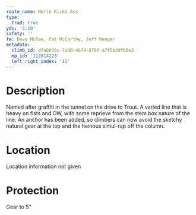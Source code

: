 ```yaml
---
route_name: Merle Kicks Ass
type:
  trad: true
yds: '5.10'
safety: ''
fa: Dave McRae, Pat McCarthy, Jeff Wenger
metadata:
  climb_id: dfa0036c-7a90-4674-876f-a7f5b2df66a3
  mp_id: '112014223'
  left_right_index: '11'
---
```

# Description
Named after graffiti in the tunnel on the drive to Trout. A varied line that is heavy on fists and OW, with some reprieve from the stem box nature of the line. An anchor has been added, so climbers can now avoid the sketchy natural gear at the top and the heinous simul-rap off the column.

# Location
Location information not given

# Protection
Gear to 5"
